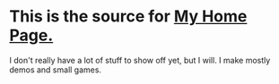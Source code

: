 # This is the source for [My Home Page.](https://pyanmcbride.github.io)
I don't really have a lot of stuff to show off yet, but I will. I make mostly demos and small games.
